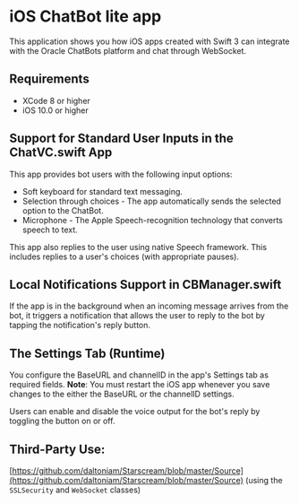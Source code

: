 # iOS ChatBot lite app

This application shows you how iOS apps created with Swift 3 can integrate with the Oracle ChatBots platform and chat through WebSocket.

## Requirements

* XCode 8 or higher
* iOS 10.0 or higher

## Support for Standard User Inputs in the ChatVC.swift App

This app provides bot users with the following input options:

* Soft keyboard for standard text messaging.
* Selection through choices - The app automatically sends the selected option to the ChatBot.
* Microphone - The Apple Speech-recognition technology that converts speech to text.

This app also replies to the user using native Speech framework. This includes replies to a user's choices (with appropriate pauses).

## Local Notifications Support in CBManager.swift

If the app is in the background when an incoming message arrives from the bot, it triggers a notification that allows the user to reply to the bot by tapping the notification's reply button.

## The Settings Tab (Runtime)

You configure the BaseURL and channelID in the app's Settings tab as required fields.
**Note**: You must restart the iOS app whenever you save changes to the either the BaseURL or the channelID settings.

Users can enable and disable the voice output for the bot's reply by toggling the button on or off.

## Third-Party Use:
[https://github.com/daltoniam/Starscream/blob/master/Source](https://github.com/daltoniam/Starscream/blob/master/Source) (using the `SSLSecurity` and  `WebSocket` classes)

